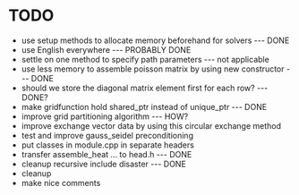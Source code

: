 # TODO


- use setup methods to allocate memory beforehand for solvers --- DONE
- use English everywhere --- PROBABLY DONE
- settle on one method to specify path parameters --- not applicable
- use less memory to assemble poisson matrix by using new constructor  --- DONE
- should we store the diagonal matrix element first for each row? --- DONE?
- make gridfunction hold shared_ptr instead of unique_ptr   --- DONE
- improve grid partitioning algorithm   --- HOW?
- improve exchange vector data by using this circular exchange method
- test and improve gauss_seidel preconditioning
- put classes in module.cpp in separate headers
- transfer assemble_heat ... to head.h --- DONE
- cleanup recursive include disaster --- DONE
- cleanup
- make nice comments

